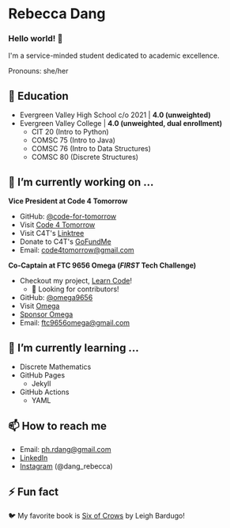 # Rebecca Dang

### Hello world! 👋

I'm a service-minded student dedicated to academic excellence.

Pronouns: she/her

## 🍎 Education

- Evergreen Valley High School c/o 2021 \| **4.0 (unweighted)**
- Evergreen Valley College \| **4.0 (unweighted, dual enrollment)**
  - CIT 20 (Intro to Python)
  - COMSC 75 (Intro to Java)
  - COMSC 76 (Intro to Data Structures)
  - COMSC 80 (Discrete Structures)

## 🔭 I’m currently working on ...

**Vice President at Code 4 Tomorrow**

* GitHub: [@code-for-tomorrow](https://github.com/code-for-tomorrow)
* Visit [Code 4 Tomorrow](https://code4tomorrow.org)
* Visit C4T's [Linktree](https://linktr.ee/code4tomorrow)
* Donate to C4T's [GoFundMe](https://gf.me/u/x4zn9m)
* Email: [code4tomorrow@gmail.com](mailto:code4tomorrow@gmail.com)

**Co-Captain at FTC 9656 Omega (*FIRST* Tech Challenge)**

* Checkout my project, [Learn Code](https://omega9656.github.io/learn-code)!
  * 👯 Looking for contributors!
* GitHub: [@omega9656](https://github.com/omega9656)
* Visit [Omega](https://omegarobotics.wordpress.com)
* [Sponsor Omega](https://bit.ly/sponsoromega)
* Email: [ftc9656omega@gmail.com](mailto:ftc9656omega@gmail.com)

## 🌱 I’m currently learning ...

- Discrete Mathematics
- GitHub Pages
  - Jekyll
- GitHub Actions
  - YAML
  
## 📫 How to reach me

- Email: [ph.rdang@gmail.com](mailto:ph.rdang@gmail.com)
- [LinkedIn](https://linkedin.com/in/dang-rebecca)
- [Instagram](https://instagram.com/dang_rebecca) (@dang_rebecca)

## ⚡ Fun fact

🐦 My favorite book is [Six of Crows](https://www.goodreads.com/book/show/23437156-six-of-crows) by Leigh Bardugo!


<!--
Here are some ideas to get you started:
- 👯 I’m looking to collaborate on ...
- 🤔 I’m looking for help with ...
- 💬 Ask me about ...
-->
